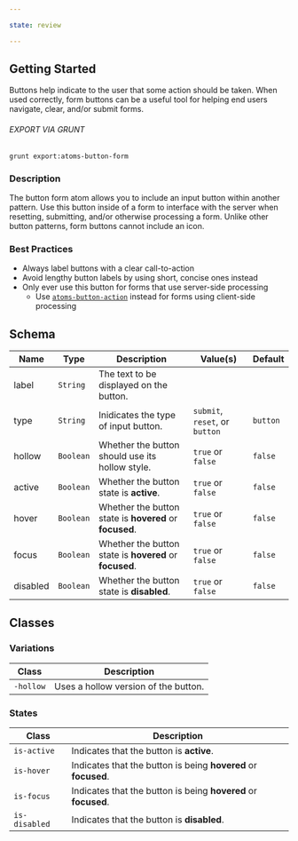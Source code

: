 ```yaml
---

state: review

---
```


## Getting Started

Buttons help indicate to the user that some action should be taken. When used correctly, form buttons can be a useful tool for helping end users navigate, clear, and/or submit forms.

###### EXPORT VIA GRUNT

```
grunt export:atoms-button-form
```


### Description

The button form atom allows you to include an input button within another pattern. Use this button inside of a form to interface with the server when resetting, submitting, and/or otherwise processing a form. Unlike other button patterns, form buttons cannot include an icon.


### Best Practices

- Always label buttons with a clear call-to-action
- Avoid lengthy button labels by using short, concise ones instead
- Only ever use this button for forms that use server-side processing
  - Use [`atoms-button-action`](/patterns/20-atoms-buttons-02-button-action/20-atoms-buttons-02-button-action.html) instead for forms using client-side processing


## Schema

| Name            | Type      | Description                                               | Value(s)                                | Default   |
|-----------------|-----------|-----------------------------------------------------------|-----------------------------------------|-----------|
| label           | `String`  | The text to be displayed on the button.                   |                                         |           |
| type            | `String`  | Inidicates the type of input button.                      | `submit`, `reset`, or `button`          | `button`  |
| hollow          | `Boolean` | Whether the button should use its hollow style.           | `true` or `false`                       | `false`   |
| active          | `Boolean` | Whether the button state is **active**.                   | `true` or `false`                       | `false`   |
| hover           | `Boolean` | Whether the button state is **hovered** or **focused**.   | `true` or `false`                       | `false`   |
| focus           | `Boolean` | Whether the button state is **hovered** or **focused**.   | `true` or `false`                       | `false`   |
| disabled        | `Boolean` | Whether the button state is **disabled**.                 | `true` or `false`                       | `false`   |


## Classes

### Variations

| Class           | Description                                 |
|-----------------|---------------------------------------------|
| `-hollow`       | Uses a hollow version of the button.        |

### States

| Class             | Description                                                           |
|-------------------|-----------------------------------------------------------------------|
| `is-active`       | Indicates that the button is **active**.                              |
| `is-hover`        | Indicates that the button is being **hovered** or **focused**.        |
| `is-focus`        | Indicates that the button is being **hovered** or **focused**.        |
| `is-disabled`     | Indicates that the button is **disabled**.                            |

